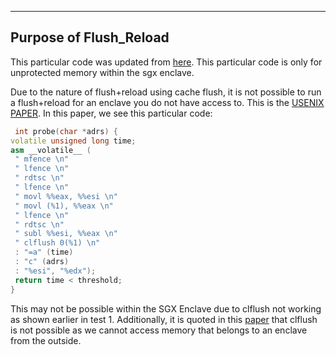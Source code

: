 ------------------------
Purpose of Flush_Reload 
------------------------

This particular code was updated from [here](https://github.com/jovanbulck/sgx-tutorial-space18/tree/master/003-sgx-flush-and-reload). This particular code is only for unprotected memory within the sgx enclave.

Due to the nature of flush+reload using cache flush, it is not possible to run a flush+reload for an enclave you do not have access to. This is the [USENIX PAPER](https://www.usenix.org/system/files/conference/usenixsecurity14/sec14-paper-yarom.pdf). In this paper, we see this particular code:

```c++
 int probe(char *adrs) {
volatile unsigned long time;
asm __volatile__ (
 " mfence \n"
 " lfence \n"
 " rdtsc \n"
 " lfence \n"
 " movl %%eax, %%esi \n"
 " movl (%1), %%eax \n"
 " lfence \n"
 " rdtsc \n"
 " subl %%esi, %%eax \n"
 " clflush 0(%1) \n" 
 : "=a" (time)
 : "c" (adrs)
 : "%esi", "%edx");
 return time < threshold;
}

```
This may not be possible within the SGX Enclave due to clflush not working as shown earlier in test 1. Additionally, it is quoted in this [paper](https://arxiv.org/pdf/1802.09085.pdf) that clflush is not possible as we cannot access memory that belongs to an enclave from the outside. 
